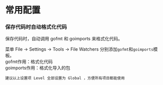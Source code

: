 # 常用配置

### 保存代码时自动格式化代码

保存代码时，自动调用 gofmt 和 goimports 来格式化代码。  

菜单 File -> Settings -> Tools -> File Watchers 分别添加`gofmt`和`goimports`模板。  
gofmt作用：格式化代码  
goimports作用：格式化导入的包  

`建议以上设置项 Level 全部设置为 Global ，方便所有项目都能使用`
